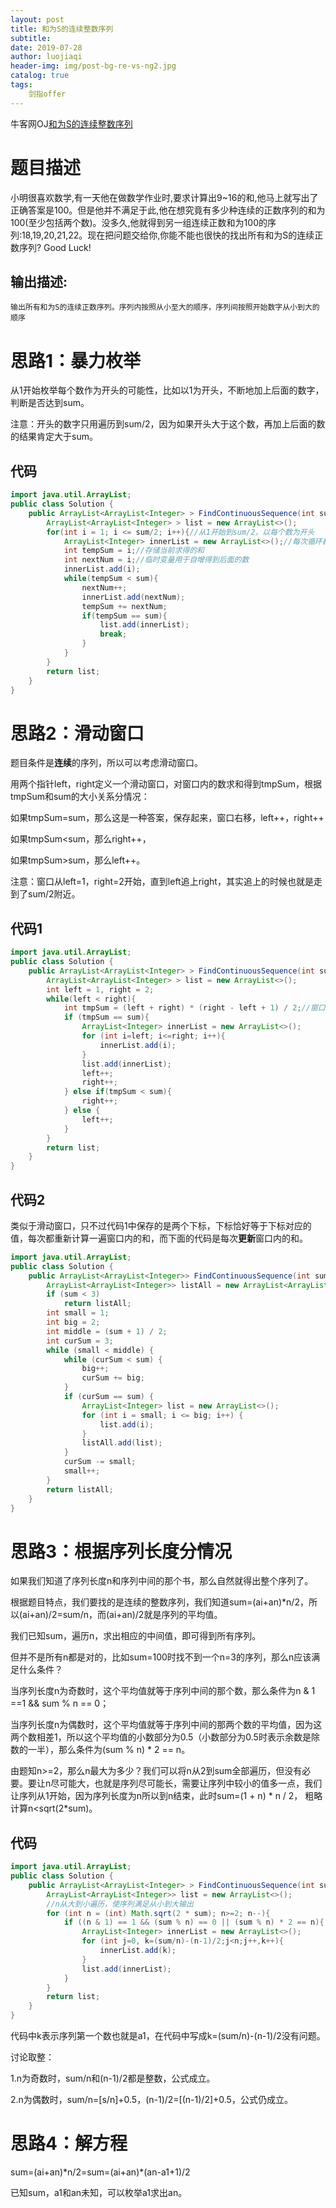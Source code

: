 ```yaml
---
layout: post                          
title: 和为S的连续整数序列                             
subtitle:                             
date: 2019-07-28                      
author: luojiaqi                      
header-img: img/post-bg-re-vs-ng2.jpg 
catalog: true                         
tags:                                 
    剑指offer                             
---
```


牛客网OJ[和为S的连续整数序列](<https://www.nowcoder.com/practice/c451a3fd84b64cb19485dad758a55ebe?tpId=13&tqId=11194&tPage=3&rp=2&ru=%2Fta%2Fcoding-interviews&qru=%2Fta%2Fcoding-interviews%2Fquestion-ranking>)

# 题目描述

小明很喜欢数学,有一天他在做数学作业时,要求计算出9~16的和,他马上就写出了正确答案是100。但是他并不满足于此,他在想究竟有多少种连续的正数序列的和为100(至少包括两个数)。没多久,他就得到另一组连续正数和为100的序列:18,19,20,21,22。现在把问题交给你,你能不能也很快的找出所有和为S的连续正数序列? Good Luck!

## 输出描述:

```
输出所有和为S的连续正数序列。序列内按照从小至大的顺序，序列间按照开始数字从小到大的顺序
```

# 思路1：暴力枚举

从1开始枚举每个数作为开头的可能性，比如以1为开头，不断地加上后面的数字，判断是否达到sum。

注意：开头的数字只用遍历到sum/2，因为如果开头大于这个数，再加上后面的数的结果肯定大于sum。

## 代码

```java
import java.util.ArrayList;
public class Solution {
    public ArrayList<ArrayList<Integer> > FindContinuousSequence(int sum) {
        ArrayList<ArrayList<Integer> > list = new ArrayList<>();
        for(int i = 1; i <= sum/2; i++){//从1开始到sum/2，以每个数为开头
            ArrayList<Integer> innerList = new ArrayList<>();//每次循环都创建一个ArrayList，但只有符合条件的被保存
            int tempSum = i;//存储当前求得的和
            int nextNum = i;//临时变量用于自增得到后面的数
            innerList.add(i);
            while(tempSum < sum){
                nextNum++;
                innerList.add(nextNum);
                tempSum += nextNum;
                if(tempSum == sum){
                    list.add(innerList);
                    break;
                }                
            }
        }
        return list;
    }
}
````

# 思路2：滑动窗口

题目条件是**连续**的序列，所以可以考虑滑动窗口。

用两个指针left，right定义一个滑动窗口，对窗口内的数求和得到tmpSum，根据tmpSum和sum的大小关系分情况：

如果tmpSum=sum，那么这是一种答案，保存起来，窗口右移，left++，right++

如果tmpSum<sum，那么right++，

如果tmpSum>sum，那么left++。

注意：窗口从left=1，right=2开始，直到left追上right，其实追上的时候也就是走到了sum/2附近。

## 代码1

```java
import java.util.ArrayList;
public class Solution {
    public ArrayList<ArrayList<Integer> > FindContinuousSequence(int sum) {
        ArrayList<ArrayList<Integer> > list = new ArrayList<>();
        int left = 1, right = 2;
        while(left < right){
            int tmpSum = (left + right) * (right - left + 1) / 2;//窗口内等差数列求和
            if (tmpSum == sum){
                ArrayList<Integer> innerList = new ArrayList<>();
                for (int i=left; i<=right; i++){
                    innerList.add(i);
                }
                list.add(innerList);
                left++;
                right++;
            } else if(tmpSum < sum){
                right++;
            } else {
                left++;
            }
        }
        return list;
    }
}
```

## 代码2

类似于滑动窗口，只不过代码1中保存的是两个下标，下标恰好等于下标对应的值，每次都重新计算一遍窗口内的和，而下面的代码是每次**更新**窗口内的和。

```java
import java.util.ArrayList;
public class Solution {
    public ArrayList<ArrayList<Integer>> FindContinuousSequence(int sum) {
        ArrayList<ArrayList<Integer>> listAll = new ArrayList<ArrayList<Integer>>();
        if (sum < 3)
            return listAll;
        int small = 1;
        int big = 2;
        int middle = (sum + 1) / 2;
        int curSum = 3;
        while (small < middle) {
            while (curSum < sum) {
                big++;
                curSum += big;
            }
            if (curSum == sum) {
                ArrayList<Integer> list = new ArrayList<>();
                for (int i = small; i <= big; i++) {
                    list.add(i);
                }
                listAll.add(list);
            }
            curSum -= small;
            small++;
        }
        return listAll;
    }
}
```

# 思路3：根据序列长度分情况

如果我们知道了序列长度n和序列中间的那个书，那么自然就得出整个序列了。

根据题目特点，我们要找的是连续的整数序列，我们知道sum=(ai+an)*n/2，所以(ai+an)/2=sum/n，而(ai+an)/2就是序列的平均值。

我们已知sum，遍历n，求出相应的中间值，即可得到所有序列。

但并不是所有n都是对的，比如sum=100时找不到一个n=3的序列，那么n应该满足什么条件？

当序列长度n为奇数时，这个平均值就等于序列中间的那个数，那么条件为n & 1 ==1 && sum % n == 0；

当序列长度n为偶数时，这个平均值就等于序列中间的那两个数的平均值，因为这两个数相差1，所以这个平均值的小数部分为0.5（小数部分为0.5时表示余数是除数的一半），那么条件为(sum % n) * 2 == n。

由题知n>=2，那么n最大为多少？我们可以将n从2到sum全部遍历，但没有必要。要让n尽可能大，也就是序列尽可能长，需要让序列中较小的值多一点，我们让序列从1开始，因为序列长度为n所以到n结束，此时sum=(1 + n) * n / 2， 粗略计算n<sqrt(2*sum)。

## 代码

```java
import java.util.ArrayList;
public class Solution {
    public ArrayList<ArrayList<Integer> > FindContinuousSequence(int sum) {
        ArrayList<ArrayList<Integer>> list = new ArrayList<>();
        //n从大到小遍历，使序列满足从小到大输出
        for (int n = (int) Math.sqrt(2 * sum); n>=2; n--){
            if ((n & 1) == 1 && (sum % n) == 0 || (sum % n) * 2 == n){
                ArrayList<Integer> innerList = new ArrayList<>();
                for (int j=0, k=(sum/n)-(n-1)/2;j<n;j++,k++){
                    innerList.add(k);
                }
                list.add(innerList);
            }            
        }
        return list;
    }
}
```

代码中k表示序列第一个数也就是a1，在代码中写成k=(sum/n)-(n-1)/2没有问题。

讨论取整：

1.n为奇数时，sum/n和(n-1)/2都是整数，公式成立。

2.n为偶数时，sum/n=[s/n]+0.5，(n-1)/2=[(n-1)/2]+0.5，公式仍成立。

# 思路4：解方程

sum=(ai+an)\*n/2=sum=(ai+an)\*(an-a1+1)/2

已知sum，a1和an未知，可以枚举a1求出an。